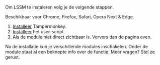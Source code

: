 Om LSSM te instaleren volg je de volgende stappen.

Beschikbaar voor Chrome, Firefox, Safari, Opera Next & Edge.

1. [Installeer](http://tampermonkey.net/) Tampermonkey.
2. [Installeer](https://github.com/LSS-Manager/lss-manager-v3/raw/master/lssm-v3.user.js) het user-script. 
3. Als de module niet direct zichtbaar is. Ververs dan de pagina even.

Na de installatie kun je verschillende modules inschakelen. 
Onder de module staat al een beknopte info over de functie. 
Meer vragen? Stel ze gerust.
